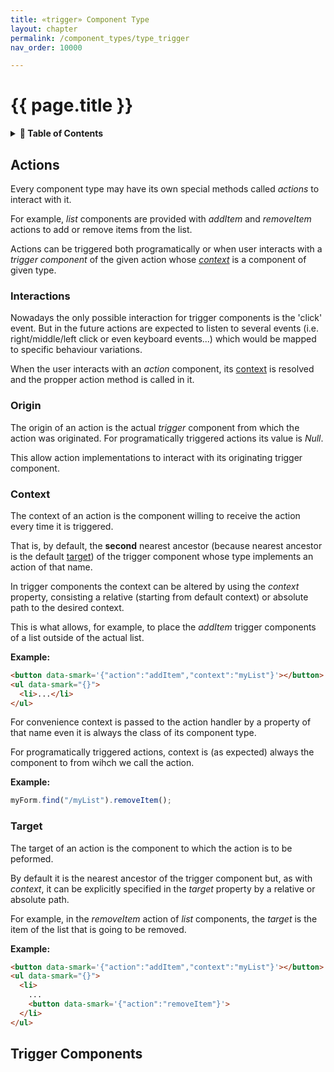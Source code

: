 ```yaml
---
title: «trigger» Component Type
layout: chapter
permalink: /component_types/type_trigger
nav_order: 10000

---
```


# {{ page.title }}

<details>
<summary>
<strong>📖 Table of Contents</strong>
</summary>

  {{ "
<!-- vim-markdown-toc GitLab -->

* [Actions](#actions)
    * [Interactions](#interactions)
    * [Origin](#origin)
    * [Context](#context)
    * [Target](#target)
* [Trigger Components](#trigger-components)

<!-- vim-markdown-toc -->
       " | markdownify }}

</details>



Actions
-------

Every component type may have its own special methods called *actions* to
interact with it.

For example, *list* components are provided with *addItem* and *removeItem*
actions to add or remove items from the list.

Actions can be triggered both programatically or when user interacts with a
*trigger component* of the given action whose [*context*](#context) is a
component of given type.


### Interactions

Nowadays the only possible interaction for trigger components is the 'click'
event. But in the future actions are expected to listen to several events (i.e.
right/middle/left click or even keyboard events...) which would be mapped to
specific behaviour variations.

When the user interacts with an *action* component, its [context](#context) is
resolved and the propper action method is called in it.


### Origin

The origin of an action is the actual *trigger* component from which the action
was originated. For programatically triggered actions its value is *Null*.

This allow action implementations to interact with its originating trigger
component.

### Context

The context of an action is the component willing to receive the action every
time it is triggered.

That is, by default, the **second** nearest ancestor (because nearest ancestor
is the default [target](#target)) of the trigger component whose type implements
an action of that name.

In trigger components the context can be altered by using the *context* property,
consisting a relative (starting from default context) or absolute path to the
desired context.

This is what allows, for example, to place the *addItem* trigger components of a
list outside of the actual list.

**Example:**
```html
<button data-smark='{"action":"addItem","context":"myList"}'></button>
<ul data-smark="{}">
  <li>...</li>
</ul>
```

For convenience context is passed to the action handler by a property of that
name even it is always the class of its component type.

For programatically triggered actions, context is (as expected) always the
component to from wihch we call the action.

**Example:**
```javascript
myForm.find("/myList").removeItem();
```

### Target

The target of an action is the component to which the action is to be peformed.

By default it is the nearest ancestor of the trigger component but, as with
*context*, it can be explicitly specified in the *target* property by a
relative or absolute path.

For example, in the *removeItem* action of *list* components, the *target* is
the item of the list that is going to be removed.

**Example:**

```html
<button data-smark='{"action":"addItem","context":"myList"}'></button>
<ul data-smark="{}">
  <li>
    ...
    <button data-smark='{"action":"removeItem"}'>
  </li>
</ul>
```



Trigger Components
------------------



